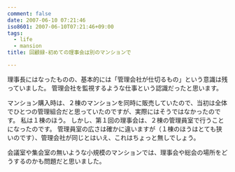 ```yaml
---
comment: false
date: 2007-06-10 07:21:46
iso8601: 2007-06-10T07:21:46+09:00
tags:
  - life
  - mansion
title: 回顧録-初めての理事会は別のマンションで

---
```


理事長にはなったものの、基本的には「管理会社が仕切るもの」という意識は残っていました。
管理会社を監視するような仕事という認識だったと思います。

マンション購入時は、２棟のマンションを同時に販売していたので、当初は全体でひとつの管理組合だと思っていたのですが、実際にはそうではなかったのです。
私は１棟のほう。
しかし、第１回の理事会は、２棟の管理員室で行うことになったのです。
管理員室の広さは確かに違いますが（１棟のほうはとても狭いのです）、管理会社が同じとはいえ、これはちょっと無しでしょう。

会議室や集会室の無いような小規模のマンションでは、理事会や総会の場所をどうするのかも問題だと思いました。
